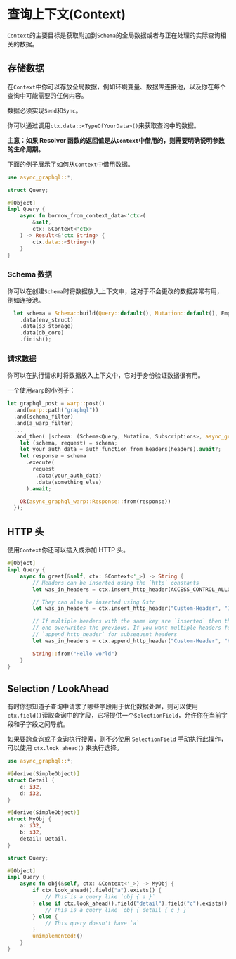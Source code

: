 # 查询上下文(Context)

`Context`的主要目标是获取附加到`Schema`的全局数据或者与正在处理的实际查询相关的数据。

## 存储数据

在`Context`中你可以存放全局数据，例如环境变量、数据库连接池，以及你在每个查询中可能需要的任何内容。

数据必须实现`Send`和`Sync`。

你可以通过调用`ctx.data::<TypeOfYourData>()`来获取查询中的数据。

**主意：如果 Resolver 函数的返回值是从`Context`中借用的，则需要明确说明参数的生命周期。**

下面的例子展示了如何从`Context`中借用数据。

```rust
use async_graphql::*;

struct Query;

#[Object]
impl Query {
    async fn borrow_from_context_data<'ctx>(
        &self,
        ctx: &Context<'ctx>
    ) -> Result<&'ctx String> {
        ctx.data::<String>()
    }
}
```

### Schema 数据

你可以在创建`Schema`时将数据放入上下文中，这对于不会更改的数据非常有用，例如连接池。

```rust
  let schema = Schema::build(Query::default(), Mutation::default(), EmptySubscription)
    .data(env_struct)
    .data(s3_storage)
    .data(db_core)
    .finish();
```

### 请求数据

你可以在执行请求时将数据放入上下文中，它对于身份验证数据很有用。

一个使用`warp`的小例子：

```rust
let graphql_post = warp::post()
  .and(warp::path("graphql"))
  .and(schema_filter)
  .and(a_warp_filter)
  ...
  .and_then( |schema: (Schema<Query, Mutation, Subscriptions>, async_graphql::Request), arg2: ArgType2 ...| async move {
    let (schema, request) = schema;
    let your_auth_data = auth_function_from_headers(headers).await?;
    let response = schema
      .execute(
        request
         .data(your_auth_data)
         .data(something_else)
      ).await;

    Ok(async_graphql_warp::Response::from(response))
  });
```

## HTTP 头

使用`Context`你还可以插入或添加 HTTP 头。

```rust
#[Object]
impl Query {
    async fn greet(&self, ctx: &Context<'_>) -> String {
        // Headers can be inserted using the `http` constants
        let was_in_headers = ctx.insert_http_header(ACCESS_CONTROL_ALLOW_ORIGIN, "*");

        // They can also be inserted using &str
        let was_in_headers = ctx.insert_http_header("Custom-Header", "1234");

        // If multiple headers with the same key are `inserted` then the most recent
        // one overwrites the previous. If you want multiple headers for the same key, use
        // `append_http_header` for subsequent headers
        let was_in_headers = ctx.append_http_header("Custom-Header", "Hello World");

        String::from("Hello world")
    }
}
```

## Selection / LookAhead

有时你想知道子查询中请求了哪些字段用于优化数据处理，则可以使用`ctx.field()`读取查询中的字段，它将提供一个`SelectionField`，允许你在当前字段和子字段之间导航。

如果要跨查询或子查询执行搜索，则不必使用 `SelectionField` 手动执行此操作，可以使用 `ctx.look_ahead()` 来执行选择。

```rust
use async_graphql::*;

#[derive(SimpleObject)]
struct Detail {
    c: i32,
    d: i32,
}

#[derive(SimpleObject)]
struct MyObj {
    a: i32,
    b: i32,
    detail: Detail,
}

struct Query;

#[Object]
impl Query {
    async fn obj(&self, ctx: &Context<'_>) -> MyObj {
        if ctx.look_ahead().field("a").exists() {
            // This is a query like `obj { a }`
        } else if ctx.look_ahead().field("detail").field("c").exists() {
            // This is a query like `obj { detail { c } }`
        } else {
            // This query doesn't have `a`
        }
        unimplemented!()
    }
}
```
